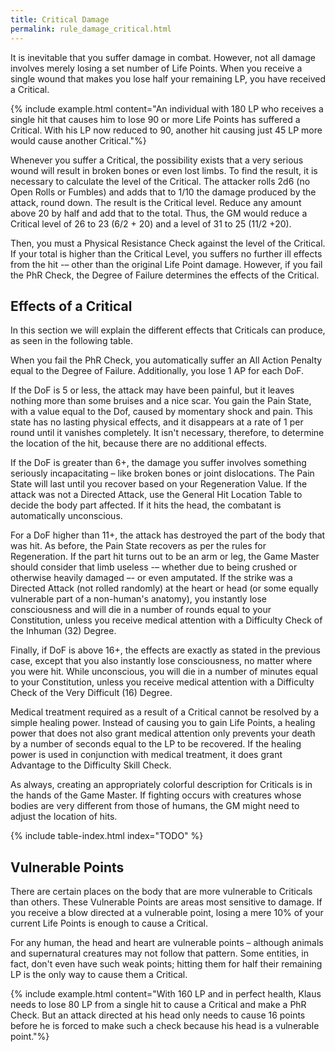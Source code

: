 ```yaml
---
title: Critical Damage
permalink: rule_damage_critical.html
---
```


It is inevitable that you suffer damage in combat. However, not all damage involves merely losing a set number of Life Points. When you receive a single wound that makes you lose half your remaining LP, you have received a Critical. 

{% include example.html content="An individual with 180 LP who receives a single hit that causes him to lose 90 or more Life Points has suffered a Critical. With his LP now reduced to 90, another hit causing just 45 LP more would cause another Critical."%}

Whenever you suffer a Critical, the possibility exists that a very serious wound will result in broken bones or even lost limbs. To find the result, it is necessary to calculate the level of the Critical. The attacker rolls 2d6 (no Open Rolls or Fumbles) and adds that to 1/10 the damage produced by the attack, round down. The result is the Critical level. Reduce any amount above 20 by half and add that to the total. Thus, the GM would reduce a Critical level of 26 to 23 (6/2 + 20) and a level of 31 to 25 (11/2 +20).

Then, you must a Physical Resistance Check against the level of the Critical. If your total is higher than the Critical Level, you suffers no further ill effects from the hit -– other than the original Life Point damage. However, if you fail the PhR Check, the Degree of Failure determines the effects of the Critical.

## Effects of a Critical
In this section we will explain the different effects that Criticals can produce, as seen in the following table.

When you fail the PhR Check, you automatically suffer an All Action Penalty equal to the Degree of Failure. Additionally, you lose 1 AP for each DoF. 

If the DoF is 5 or less, the attack may have been painful, but it leaves nothing more than some bruises and a nice scar. You gain the Pain State, with a value equal to the Dof, caused by momentary shock and pain. This state has no lasting physical effects, and it disappears at a rate of 1 per round until it vanishes completely. It isn't necessary, therefore, to determine the location of the hit, because there are no additional effects.

If the DoF is greater than 6+, the damage you suffer involves something seriously incapacitating – like broken bones or joint dislocations. The Pain State will last until you recover based on your Regeneration Value. If the attack was not a Directed Attack, use the General Hit Location Table to decide the body part affected. If it hits the head, the combatant is automatically unconscious.

For a DoF higher than 11+, the attack has destroyed the part of the body that was hit. As before, the Pain State recovers as per the rules for Regeneration. If the part hit turns out to be an arm or leg, the Game Master should consider that limb useless -– whether due to being crushed or otherwise heavily damaged –- or even amputated. If the strike was a Directed Attack (not rolled randomly) at the heart or head (or some equally vulnerable part of a non-human's anatomy), you instantly lose consciousness and will die in a number of rounds equal to your Constitution, unless you receive medical attention with a Difficulty Check of the Inhuman (32) Degree. 

Finally, if DoF is above 16+, the effects are exactly as stated in the previous case, except that you also instantly lose consciousness, no matter where you were hit. While unconscious, you will die in a number of minutes equal to your Constitution, unless you receive medical attention with a Difficulty Check of the Very Difficult (16) Degree.

Medical treatment required as a result of a Critical cannot be resolved by a simple healing power. Instead of causing you to gain Life Points, a healing power that does not also grant medical attention only prevents your death by a number of seconds equal to the LP to be recovered. If the healing power is used in conjunction with medical treatment, it does grant Advantage to the Difficulty Skill Check.

As always, creating an appropriately colorful description for Criticals is in the hands of the Game Master. If fighting occurs with creatures whose bodies are very different from those of humans, the GM might need to adjust the location of hits.

{% include table-index.html index="TODO" %}

## Vulnerable Points
There are certain places on the body that are more vulnerable to Criticals than others. These Vulnerable Points are areas most sensitive to damage. If you receive a blow directed at a vulnerable point, losing a mere 10% of your current Life Points is enough to cause a Critical.

For any human, the head and heart are vulnerable points – although animals and supernatural creatures may not follow that pattern. Some entities, in fact, don't even have such weak points; hitting them for half their remaining LP is the only way to cause them a Critical.

{% include example.html content="With 160 LP and in perfect health, Klaus needs to lose 80 LP from a single hit to cause a Critical and make a PhR Check. But an attack directed at his head only needs to cause 16 points before he is forced to make such a check because his head is a vulnerable point."%}
